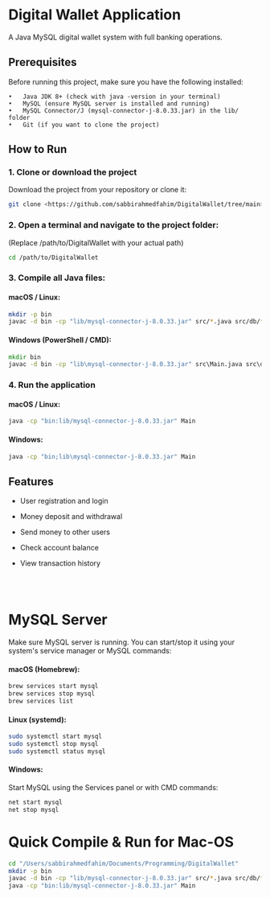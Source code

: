 # Digital Wallet Application 

A Java MySQL digital wallet system with full banking operations.

## Prerequisites

Before running this project, make sure you have the following installed:

	•	Java JDK 8+ (check with java -version in your terminal)
	•	MySQL (ensure MySQL server is installed and running)
	•	MySQL Connector/J (mysql-connector-j-8.0.33.jar) in the lib/ folder
	•	Git (if you want to clone the project)

## How to Run

### 1. Clone or download the project
Download the project from your repository or clone it:
```bash
git clone <https://github.com/sabbirahmedfahim/DigitalWallet/tree/main>
```

### 2. Open a terminal and navigate to the project folder: 
(Replace /path/to/DigitalWallet with your actual path)
```bash
cd /path/to/DigitalWallet
```

### 3. Compile all Java files:

#### macOS / Linux:
```bash
mkdir -p bin
javac -d bin -cp "lib/mysql-connector-j-8.0.33.jar" src/*.java src/db/*.java src/services/*.java
```

#### Windows (PowerShell / CMD):
```cmd
mkdir bin
javac -d bin -cp "lib\mysql-connector-j-8.0.33.jar" src\Main.java src\db\*.java src\services\*.java
```

### 4. Run the application

#### macOS / Linux:
```bash
java -cp "bin:lib/mysql-connector-j-8.0.33.jar" Main
```
#### Windows:
```cmd
java -cp "bin;lib\mysql-connector-j-8.0.33.jar" Main
```



## Features
- User registration and login

- Money deposit and withdrawal

- Send money to other users

- Check account balance

- View transaction history

<br> </br>


# MySQL Server


Make sure MySQL server is running. You can start/stop it using your system's service manager or MySQL commands:


#### macOS (Homebrew):
```bash
brew services start mysql
brew services stop mysql
brew services list
```

#### Linux (systemd):
```bash
sudo systemctl start mysql
sudo systemctl stop mysql
sudo systemctl status mysql
```

#### Windows:
Start MySQL using the Services panel or with CMD commands:

```cmd
net start mysql
net stop mysql
```

# Quick Compile & Run for Mac-OS
```bash
cd "/Users/sabbirahmedfahim/Documents/Programming/DigitalWallet"
mkdir -p bin
javac -d bin -cp "lib/mysql-connector-j-8.0.33.jar" src/*.java src/db/*.java src/services/*.java
java -cp "bin:lib/mysql-connector-j-8.0.33.jar" Main
```